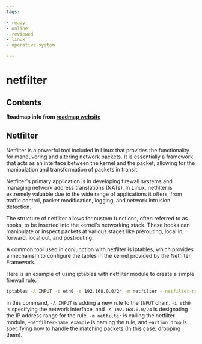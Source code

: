 ```yaml
---
tags:

- ready
- online
- reviewed
- linux
- operative-system

---
```


# netfilter

## Contents

__Roadmap info from [roadmap website](https://roadmap.sh/linux/networking/netfilter)__

## Netfilter

Netfilter is a powerful tool included in Linux that provides the functionality for maneuvering and altering network packets. It is essentially a framework that acts as an interface between the kernel and the packet, allowing for the manipulation and transformation of packets in transit.

Netfilter's primary application is in developing firewall systems and managing network address translations (NATs). In Linux, netfilter is extremely valuable due to the wide range of applications it offers, from traffic control, packet modification, logging, and network intrusion detection.

The structure of netfilter allows for custom functions, often referred to as hooks, to be inserted into the kernel's networking stack. These hooks can manipulate or inspect packets at various stages like prerouting, local in, forward, local out, and postrouting.

A common tool used in conjunction with netfilter is iptables, which provides a mechanism to configure the tables in the kernel provided by the Netfilter Framework.

Here is an example of using iptables with netfilter module to create a simple firewall rule:

```bash
iptables -A INPUT -i eth0 -s 192.168.0.0/24 -m netfilter --netfilter-name example --action drop 
```

In this command, `-A INPUT` is adding a new rule to the `INPUT` chain. `-i eth0` is specifying the network interface, and `-s 192.168.0.0/24` is designating the IP address range for the rule. `-m netfilter` is calling the netfilter module, `—netfilter-name example` is naming the rule, and `—action drop` is specifying how to handle the matching packets (In this case, dropping them).
